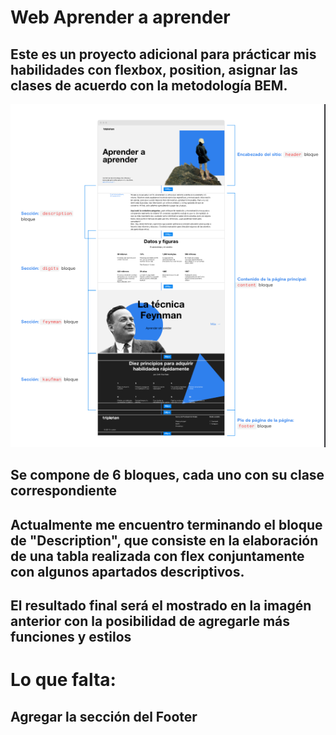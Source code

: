 # Web Aprender a aprender

## Este es un proyecto adicional para prácticar mis habilidades con flexbox, position, asignar las clases de acuerdo con la metodología BEM.

![alt text](image.png)

## Se compone de 6 bloques, cada uno con su clase correspondiente

## Actualmente me encuentro terminando el bloque de "Description", que consiste en la elaboración de una tabla realizada con flex conjuntamente con algunos apartados descriptivos.

## El resultado final será el mostrado en la imagén anterior con la posibilidad de agregarle más funciones y estilos

# Lo que falta:

## Agregar la sección del Footer
